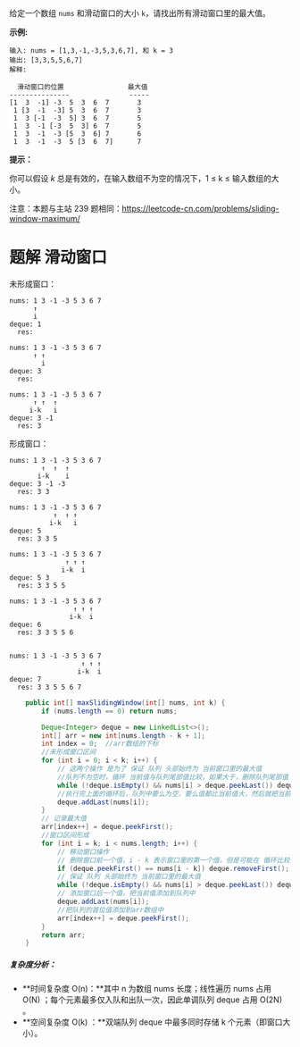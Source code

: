 给定一个数组 `nums` 和滑动窗口的大小 `k`，请找出所有滑动窗口里的最大值。

**示例:**

```
输入: nums = [1,3,-1,-3,5,3,6,7], 和 k = 3
输出: [3,3,5,5,6,7] 
解释: 

  滑动窗口的位置                最大值
---------------               -----
[1  3  -1] -3  5  3  6  7       3
 1 [3  -1  -3] 5  3  6  7       3
 1  3 [-1  -3  5] 3  6  7       5
 1  3  -1 [-3  5  3] 6  7       5
 1  3  -1  -3 [5  3  6] 7       6
 1  3  -1  -3  5 [3  6  7]      7
```

**提示：**

你可以假设 *k* 总是有效的，在输入数组不为空的情况下，1 ≤ k ≤ 输入数组的大小。

注意：本题与主站 239 题相同：https://leetcode-cn.com/problems/sliding-window-maximum/

# 题解 滑动窗口

未形成窗口：

```
nums: 1 3 -1 -3 5 3 6 7
      ↑
      i
deque: 1 
  res:
  
nums: 1 3 -1 -3 5 3 6 7
      ↑ ↑
        i      
deque: 3
  res:
  
nums: 1 3 -1 -3 5 3 6 7
      ↑ ↑  ↑
     i-k   i
deque: 3 -1 
  res: 3
```

形成窗口：

```
nums: 1 3 -1 -3 5 3 6 7
        ↑  ↑  ↑
       i-k    i
deque: 3 -1 -3
  res: 3 3
  
nums: 1 3 -1 -3 5 3 6 7
           ↑  ↑ ↑
          i-k   i
deque: 5
  res: 3 3 5
  
nums: 1 3 -1 -3 5 3 6 7
              ↑ ↑ ↑
             i-k  i
deque: 5 3
  res: 3 3 5 5
  
nums: 1 3 -1 -3 5 3 6 7
                ↑ ↑ ↑
               i-k  i
deque: 6
  res: 3 3 5 5 6
  
  
nums: 1 3 -1 -3 5 3 6 7
                  ↑ ↑ ↑
                 i-k  i
deque: 7
  res: 3 3 5 5 6 7
```





```java
    public int[] maxSlidingWindow(int[] nums, int k) {
        if (nums.length == 0) return nums;

        Deque<Integer> deque = new LinkedList<>();
        int[] arr = new int[nums.length - k + 1];
        int index = 0;  //arr数组的下标
        //未形成窗口区间
        for (int i = 0; i < k; i++) {
            // 这两个操作 是为了 保证 队列 头部始终为 当前窗口里的最大值
            //队列不为空时，循环 当前值与队列尾部值比较，如果大于，删除队列尾部值
            while (!deque.isEmpty() && nums[i] > deque.peekLast()) deque.removeLast();
            //执行完上面的循环后，队列中要么为空，要么值都比当前值大，然后就把当前值添加到队列中
            deque.addLast(nums[i]);
        }
        // 记录最大值
        arr[index++] = deque.peekFirst();
        //窗口区间形成
        for (int i = k; i < nums.length; i++) {
            // 移动窗口操作 
            // 删除窗口前一个值，i - k 表示窗口里的第一个值，但是可能在 循环比较中已经删除(deque 中已经不存在) ，则需要判断一下 deque 中是否存在需要删除的窗口头
            if (deque.peekFirst() == nums[i - k]) deque.removeFirst();
            // 保证 队列 头部始终为 当前窗口里的最大值
            while (!deque.isEmpty() && nums[i] > deque.peekLast()) deque.removeLast();
            // 添加窗口后一个值，把当前值添加到队列中
            deque.addLast(nums[i]);
            //把队列的首位值添加到arr数组中
            arr[index++] = deque.peekFirst();
        }
        return arr;
    }
```

##### 复杂度分析：

- **时间复杂度 O(n)：**其中 n 为数组 nums 长度；线性遍历 nums 占用 O(N) ；每个元素最多仅入队和出队一次，因此单调队列 deque 占用 O(2N) 。
- **空间复杂度 O(k) ：**双端队列 deque 中最多同时存储 k 个元素（即窗口大小）。

